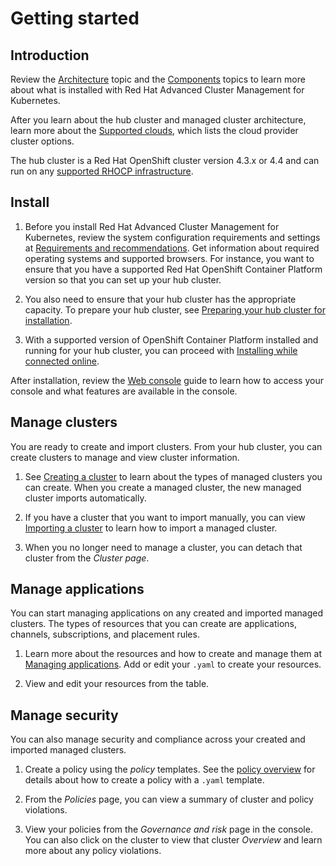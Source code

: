 # Getting started 

## Introduction

Review the [Architecture](architecture.md) topic and the [Components](components.md) topics to learn more about what is installed with Red Hat Advanced Cluster Management for Kubernetes.

After you learn about the hub cluster and managed cluster architecture, learn more about the [Supported clouds](../install/supported_clouds.md), which lists the cloud provider cluster options. 

The hub cluster is a Red Hat OpenShift cluster version 4.3.x or 4.4 and can run on any [supported RHOCP infrastructure](https://docs.openshift.com/container-platform/4.3/architecture/architecture-installation.html).

## Install

1. Before you install Red Hat Advanced Cluster Management for Kubernetes, review the system configuration requirements and settings at [Requirements and recommendations](../install/requirements.md). Get information about required operating systems and supported browsers. For instance, you want to ensure that you have a supported Red Hat OpenShift Container Platform version so that you can set up your hub cluster.

2. You also need to ensure that your hub cluster has the appropriate capacity. To prepare your hub cluster, see [Preparing your hub cluster for installation](../install/prep.md).

3. With a supported version of OpenShift Container Platform installed and running for your hub cluster, you can proceed with [Installing while connected online](../install/install_connected.md).

After installation, review the [Web console](../console/console_intro) guide to learn how to access your console and what features are available in the console.

## Manage clusters

You are ready to create and import clusters. From your hub cluster, you can create clusters to manage and view cluster information. 

1. See [Creating a cluster](../managed_cluster/create.md) to learn about the types of managed clusters you can create. When you create a managed cluster, the new managed cluster imports automatically. 

2. If you have a cluster that you want to import manually, you can view [Importing a cluster](../managed_cluster/import.md) to learn how to import a managed cluster.

3. When you no longer need to manage a cluster, you can detach that cluster from the _Cluster page_.

## Manage applications

You can start managing applications on any created and imported managed clusters. The types of resources that you can create are applications, channels, subscriptions, and placement rules. 

1. Learn more about the resources and how to create and manage them at [Managing applications](../manage_applications/app_management_overview.md). Add or edit your `.yaml` to create your resources.

2. View and edit your resources from the table.

## Manage security

You can also manage security and compliance across your created and imported managed clusters.

1. Create a policy using the _policy_ templates. See the [policy overview](../security/policy_overview.md) for details about how to create a policy with a `.yaml` template.

2. From the _Policies_ page, you can view a summary of cluster and policy violations. 

3. View your policies from the _Governance and risk_ page in the console. You can also click on the cluster to view that cluster _Overview_ and learn more about any policy violations.
